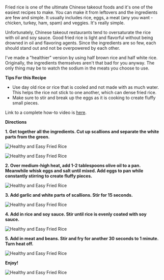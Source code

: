 Fried rice is one of the ultimate Chinese takeout foods and it's one of the easiest recipes to make.  You can make it from leftovers and the ingredients are few and simple.  It usually includes rice, eggs, a meat (any you want - chicken, turkey, ham, spam) and veggies.  It's really simple.

Unfortunately, Chinese takeout restaurants tend to oversaturate the rice with oil and soy sauce.  Good fried rice is light and flavorful without being drowned in oil and flavoring agents.  Since the ingredients are so few, each should stand out and not be overpowered by each other.

I've made a "healthier" version by using half brown rice and half white rice.  Originally, the ingredients themselves aren't that bad for you anyway.  The only thing may be to watch the sodium in the meats you choose to use. 

__Tips For this Recipe__

- Use day old rice or rice that is cooled and not made with as much water.  This helps the rice not stick to one another, which can dense fried rice.
- Make sure to stir and break up the eggs as it is cooking to create fluffy small pieces.

Link to a complete how-to video is [here](http://eastmeetskitchen.com/videos/easy-and-healthy-fried-rice.html).

__Directions__

__1. Get together all the ingredients.  Cut up scallions and separate the white parts from the green.__

![Healthy and Easy Fried Rice](../img/158-2.jpg "")

![Healthy and Easy Fried Rice](../img/158-4.jpg "")

__2. Over medium-high heat, add 1-2 tablespoons olive oil to a pan. Meanwhile whisk eggs and salt until mixed.  Add eggs to pan while constantly stirring to create fluffy pieces.__

![Healthy and Easy Fried Rice](../img/158-6.jpg "")

__3. Add garlic and white parts of scallions.  Stir for 15 seconds.__

![Healthy and Easy Fried Rice](../img/158-7.jpg "")

__4. Add in rice and soy sauce.  Stir until rice is evenly coated with soy sauce.__

![Healthy and Easy Fried Rice](../img/158-8.jpg "")

__5. Add in meat and beans.  Stir and fry for another 30 seconds to 1 minute.  Turn heat off.__

![Healthy and Easy Fried Rice](../img/158-9.jpg "")

__Enjoy!__

![Healthy and Easy Fried Rice](../img/158-10.jpg "")


